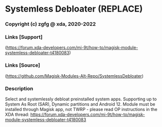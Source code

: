 # Systemless Debloater (REPLACE)
### Copyright (c) zgfg @ xda, 2020-2022

### Links [Support]
(https://forum.xda-developers.com/mi-9t/how-to/magisk-module-systemless-debloater-t4180083)

### Links [Source]
(https://github.com/Magisk-Modules-Alt-Repo/SystemlessDebloater)

### Description
Select and systemlessly debloat preinstalled system apps. Supporting up to System As Root (SAR), Dynamic partitions and Android 12. Module must be installed through Magisk app, not TWRP - please read OP instructions in the XDA thread:
https://forum.xda-developers.com/mi-9t/how-to/magisk-module-systemless-debloater-t4180083
